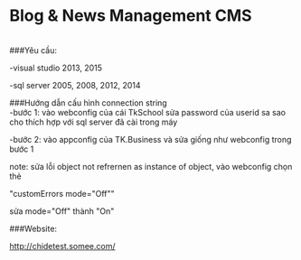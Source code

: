 # Blog & News Management CMS

<br/>
###Yêu cầu:

-visual studio 2013, 2015

-sql server 2005, 2008, 2012, 2014

###Hướng dẫn cấu hình connection string
<br/>
-bước 1: vào webconfig của cái TkSchool sửa password của userid sa sao cho thích hợp với sql server đã cài trong máy

-bước 2: vào appconfig của TK.Business và sửa giống như webconfig trong bước 1

note: sửa lỗi object not refrernen as instance of object, vào webconfig chọn thẻ 

"customErrors mode="Off""

sửa mode="Off" thành "On"


###Website:

http://chidetest.somee.com/
